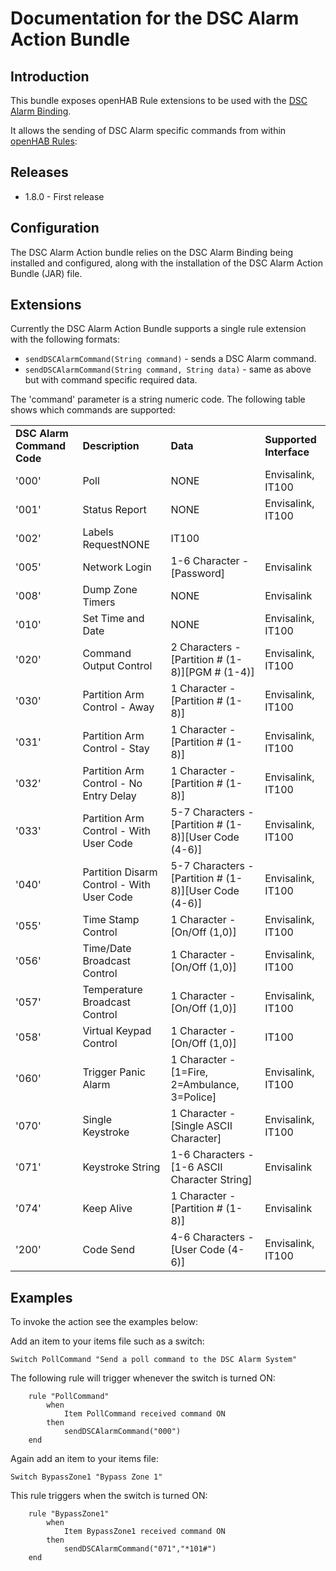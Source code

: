 # Documentation for the DSC Alarm Action Bundle

## Introduction

This bundle exposes openHAB Rule extensions to be used with the [DSC Alarm Binding](https://github.com/openhab/openhab/wiki/DSC-Alarm-Binding).

It allows the sending of DSC Alarm specific commands from within [openHAB Rules](https://github.com/openhab/openhab/wiki/Rules):

## Releases

* 1.8.0 - First release

## Configuration

The DSC Alarm Action bundle relies on the DSC Alarm Binding being installed and configured, along with the installation of the DSC Alarm Action Bundle (JAR) file.

## Extensions

Currently the DSC Alarm Action Bundle supports a single rule extension with the following formats:

* `sendDSCAlarmCommand(String command)` - sends a DSC Alarm command.
* `sendDSCAlarmCommand(String command, String data)` - same as above but with command specific required data.

The 'command' parameter is a string numeric code.  The following table shows which commands are supported:

<table>
	<tr><td><b>DSC Alarm Command Code</b></td><td><b>Description</b></td><td><b>Data</b></td><td><b>Supported Interface</b></td></tr>
	<tr><td>'000'</td><td>Poll</td><td>NONE</td><td>Envisalink, IT100</td></tr>
	<tr><td>'001'</td><td>Status Report</td><td>NONE</td><td>Envisalink, IT100</td></tr>
	<tr><td>'002'</td><td>Labels Request</td<td>NONE</td><td>IT100</td></tr>
	<tr><td>'005'</td><td>Network Login</td><td>1-6 Character - [Password]</td><td>Envisalink</td></tr>
	<tr><td>'008'</td><td>Dump Zone Timers</td><td>NONE</td><td>Envisalink</td></tr>
	<tr><td>'010'</td><td>Set Time and Date</td><td>NONE</td><td>Envisalink, IT100</td></tr>
	<tr><td>'020'</td><td>Command Output Control</td><td>2 Characters - [Partition # (1-8)][PGM # (1-4)]</td><td>Envisalink, IT100</td></tr>
	<tr><td>'030'</td><td>Partition Arm Control - Away</td><td>1 Character - [Partition # (1-8)]</td><td>Envisalink, IT100</td></tr>
	<tr><td>'031'</td><td>Partition Arm Control - Stay</td><td>1 Character - [Partition # (1-8)]</td><td>Envisalink, IT100</td></tr>
	<tr><td>'032'</td><td>Partition Arm Control - No Entry Delay</td><td>1 Character - [Partition # (1-8)]</td><td>Envisalink, IT100</td></tr>
	<tr><td>'033'</td><td>Partition Arm Control - With User Code</td><td>5-7 Characters - [Partition # (1-8)][User Code (4-6)]</td><td>Envisalink, IT100</td></tr>
	<tr><td>'040'</td><td>Partition Disarm Control - With User Code</td><td>5-7 Characters - [Partition # (1-8)][User Code (4-6)]</td><td>Envisalink, IT100</td></tr>
	<tr><td>'055'</td><td>Time Stamp Control</td><td>1 Character - [On/Off (1,0)]</td><td>Envisalink, IT100</td></tr>
	<tr><td>'056'</td><td>Time/Date Broadcast Control</td><td>1 Character - [On/Off (1,0)]</td><td>Envisalink, IT100</td></tr>
	<tr><td>'057'</td><td>Temperature Broadcast Control</td><td>1 Character - [On/Off (1,0)]</td><td>Envisalink, IT100</td></tr>
	<tr><td>'058'</td><td>Virtual Keypad Control</td><td>1 Character - [On/Off (1,0)]</td><td>IT100</td></tr>
	<tr><td>'060'</td><td>Trigger Panic Alarm</td><td>1 Character - [1=Fire, 2=Ambulance, 3=Police]</td><td>Envisalink, IT100</td></tr>
	<tr><td>'070'</td><td>Single Keystroke</td><td>1 Character - [Single ASCII Character]</td><td>Envisalink, IT100</td></tr>
	<tr><td>'071'</td><td>Keystroke String</td><td>1-6 Characters - [1-6 ASCII Character String]</td><td>Envisalink</td></tr>
	<tr><td>'074'</td><td>Keep Alive</td><td>1 Character - [Partition # (1-8)]</td><td>Envisalink</td></tr>
	<tr><td>'200'</td><td>Code Send</td><td>4-6 Characters - [User Code (4-6)]</td><td>Envisalink, IT100</td></tr>
</table>

## Examples

To invoke the action see the examples below:

Add an item to your items file such as a switch:

```
Switch PollCommand "Send a poll command to the DSC Alarm System"
```

The following rule will trigger whenever the switch is turned ON:

```
    rule "PollCommand"
        when 
            Item PollCommand received command ON
        then
            sendDSCAlarmCommand("000")
    end
```

Again add an item to your items file:

```
Switch BypassZone1 "Bypass Zone 1"
```

This rule triggers when the switch is turned ON:

```
    rule "BypassZone1"
        when 
            Item BypassZone1 received command ON
        then
            sendDSCAlarmCommand("071","*101#")
    end
```

